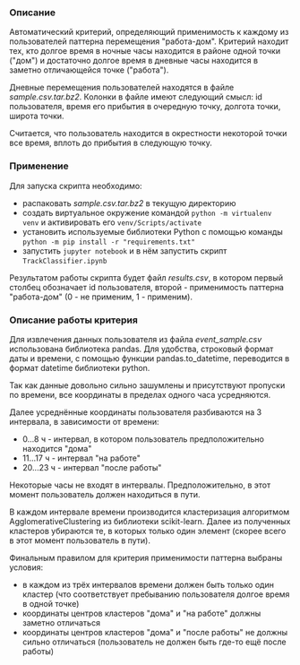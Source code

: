 ### Описание

Автоматический критерий, определяющий применимость
к каждому из пользователей паттерна перемещения 
"работа-дом". Критерий находит тех, кто долгое время 
в ночные часы находится в районе одной точки ("дом") 
и достаточно долгое время в дневные часы находится в 
заметно отличающейся точке ("работа").

Дневные перемещения пользователей находятся в файле 
*sample.csv.tar.bz2*. Колонки в файле имеют следующий 
смысл: id пользователя, время его прибытия в очередную 
точку, долгота точки, широта точки.

Считается, что пользователь находится в окрестности некоторой 
точки все время, вплоть до прибытия в следующую точку.

### Применение

Для запуска скрипта необходимо:
* распаковать *sample.csv.tar.bz2* в текущую директорию
* создать виртуальное окружение командой `python -m virtualenv venv` и активировать его `venv/Scripts/activate`
* установить используемые библиотеки Python с помощью 
  команды `python -m pip install -r "requirements.txt"`
* запустить `jupyter notebook` и в нём запустить скрипт `TrackClassifier.ipynb`

Результатом работы скрипта будет файл *results.csv*, 
в котором первый столбец обозначает id пользователя, второй - 
применимость паттерна "работа-дом" (0 - не применим, 1 - применим).

### Описание работы критерия

Для извлечения данных пользователя из файла *event_sample.csv* использована библиотека 
pandas. Для удобства, строковый формат даты и времени, с помощью функции 
pandas.to_datetime, переводится в формат datetime библиотеки python.

Так как данные довольно сильно зашумлены и присутствуют пропуски по времени, 
все координаты в пределах одного часа усредняются.

Далее усреднённые координаты пользователя разбиваются на 3 интервала, в 
зависимости от времени:
* 0...8 ч - интервал, в котором пользователь предположительно находится "дома"
* 11...17 ч - интервал "на работе"
* 20...23 ч - интервал "после работы"

Некоторые часы не входят в интервалы. Предположительно, в этот момент 
пользователь должен находиться в пути.

В каждом интервале времени производится кластеризация алгоритмом AgglomerativeClustering 
из библиотеки scikit-learn. Далее из полученных кластеров убираются те, 
в которых только один элемент (скорее всего в этот момент пользователь в пути).

Финальным правилом для критерия применимости паттерна выбраны условия:
* в каждом из трёх интервалов времени должен быть только один кластер 
  (что соответствует пребыванию пользователя долгое время в одной точке)
* координаты центров кластеров "дома" и "на работе" должны заметно отличаться
* координаты центров кластеров "дома" и "после работы" не должны сильно отличаться 
  (пользователь не должен быть где-то ещё после работы)